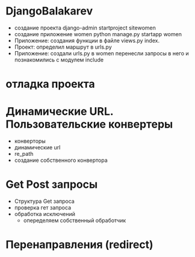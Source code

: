# DjangoBalakarev
- создание проекта django-admin startproject sitewomen
- создание приложение women python manage.py startapp women
- Приложение: создания функции в файле views.py  index.
- Проект: определил маршрут в urls.py 
- Приложение: создали urls.py в women перенесли запросы в него и познакомились с модулем include
# отладка проекта
# Динамические URL. Пользовательские конвертеры
- конверторы
- динамические url
- re_path
- создание собственного конвертора

# Get Post запросы
- Структура Get запроса
- проверка гет запроса
- обработка исключений
  - опеределяем собственный обработчик 

# Перенаправления (redirect)